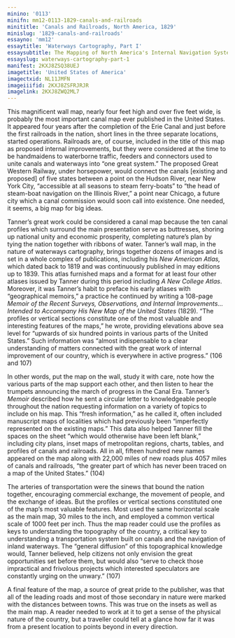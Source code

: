 ```yaml
---
minino: '0113'
minifn: mm12-0113-1829-canals-and-railroads
minititle: 'Canals and Railroads, North America, 1829'
minislug: '1829-canals-and-railroads'
essayno: 'mm12'
essaytitle: 'Waterways Cartography, Part I'
essaysubtitle: The Mapping of North America's Internal Navigation Systems
essayslug: waterways-cartography-part-1
manifest: 2KXJ8ZSQ38UEJ
imagetitle: 'United States of America'
imagectxid: NL11JMFN
imageiiifid: 2KXJ8ZSFRJRJR
imagelink: 2KXJ8ZWQ2ML7
---
```

This magnificent wall map, nearly four feet high and over five feet wide, is probably the most important canal map ever published in the United States. It appeared four years after the completion of the Erie Canal and just before the first railroads in the nation, short lines in the three separate locations, started operations. Railroads are, of course, included in the title of this map as proposed internal improvements, but they were considered at the time to be handmaidens to waterborne traffic, feeders and connectors used to unite canals and waterways into “one great system.” The proposed Great Western Railway, under horsepower, would connect the canals \[existing and proposed\] of five states between a point on the Hudson River, near New York City, “accessible at all seasons to steam ferry-boats” to “the head of steam-boat navigation on the Illinois River,” a point near Chicago, a future city which a canal commission would soon call into existence. One needed, it seems, a big map for big ideas. 

Tanner’s great work could be considered a canal map because the ten canal profiles which surround the main presentation serve as buttresses, shoring up national unity and economic prosperity, completing nature’s plan by tying the nation together with ribbons of water. Tanner’s wall map, in the nature of waterways cartography, brings together dozens of images and is set in a whole complex of publications, including his _New American Atlas,_ which dated back to 1819 and was continuously published in may editions up to 1839. This atlas furnished maps and a format for at least four other atlases issued by Tanner during this period including _A New College Atlas_. Moreover, it was Tanner’s habit to preface his early atlases with “geographical memoirs,” a practice he continued by writing a 108-page _Memoir of the Recent Surveys, Observations, and Internal Improvements…Intended to Accompany His New Map of the United States_ (1829). “The profiles or vertical sections constitute one of the most valuable and interesting features of the maps,” he wrote, providing elevations above sea level for “upwards of six hundred points in various parts of the United States.” Such information was “almost indispensable to a clear understanding of matters connected with the great work of internal improvement of our country, which is everywhere in active progress.” (106 and 107) 

In other words, put the map on the wall, study it with care, note how the various parts of the map support each other, and then listen to hear the trumpets announcing the march of progress in the Canal Era. Tanner’s _Memoir_ described how he sent a circular letter to knowledgeable people throughout the nation requesting information on a variety of topics to include on his map. This “fresh information,” as he called it, often included manuscript maps of localities which had previously been “imperfectly represented on the existing maps.” This data also helped Tanner fill the spaces on the sheet “which would otherwise have been left blank,” including city plans, inset maps of metropolitan regions, charts, tables, and profiles of canals and railroads. All in all, fifteen hundred new names appeared on the map along with 22,000 miles of new roads plus 4057 miles of canals and railroads, “the greater part of which has never been traced on a map of the United States.” (104) 

The arteries of transportation were the sinews that bound the nation together, encouraging commercial exchange, the movement of people, and the exchange of ideas. But the profiles or vertical sections constituted one of the map’s most valuable features. Most used the same horizontal scale as the main map, 30 miles to the inch, and employed a common vertical scale of 1000 feet per inch. Thus the map reader could use the profiles as keys to understanding the topography of the country, a critical key to understanding a transportation system built on canals and the navigation of inland waterways. The “general diffusion” of this topographical knowledge would, Tanner believed, help citizens not only envision the great opportunities set before them, but would also “serve to check those impractical and frivolous projects which interested speculators are constantly urging on the unwary.” (107) 

A final feature of the map, a source of great pride to the publisher, was that all of the leading roads and most of those secondary in nature were marked with the distances between towns. This was true on the insets as well as the main map. A reader needed to work at it to get a sense of the physical nature of the country, but a traveller could tell at a glance how far it was from a present location to points beyond in every direction.

